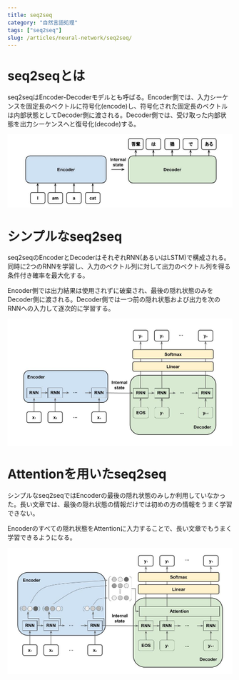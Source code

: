 ```yaml
---
title: seq2seq
category: "自然言語処理"
tags: ["seq2seq"]
slug: /articles/neural-network/seq2seq/
---
```



# seq2seqとは
seq2seqはEncoder-Decoderモデルとも呼ばる。Encoder側では、入力シーケンスを固定長のベクトルに符号化(encode)し、符号化された固定長のベクトルは内部状態としてDecoder側に渡される。Decoder側では、受け取った内部状態を出力シーケンスへと復号化(decode)する。

![seq2seq](./seq2seq.jpg)

# シンプルなseq2seq
seq2seqのEncoderとDecoderはそれぞれRNN(あるいはLSTM)で構成される。同時に2つのRNNを学習し、入力のベクトル列に対して出力のベクトル列を得る条件付き確率を最大化する。

Encoder側では出力結果は使用されずに破棄され、最後の隠れ状態のみをDecoder側に渡される。Decoder側では一つ前の隠れ状態および出力を次のRNNへの入力して逐次的に学習する。

![Simple-seq2seq](./simple-seq2seq.jpg)

# Attentionを用いたseq2seq
シンプルなseq2seqではEncoderの最後の隠れ状態のみしか利用していなかった。長い文章では、最後の隠れ状態の情報だけでは初めの方の情報をうまく学習できない。

Encoderのすべての隠れ状態をAttentionに入力することで、長い文章でもうまく学習できるようになる。

![Simple-seq2seq](./attention-seq2seq.jpg)
